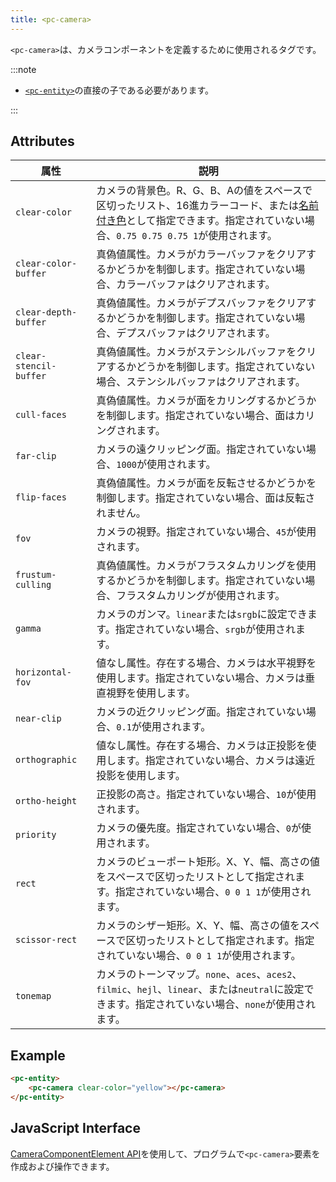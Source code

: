 ```yaml
---
title: <pc-camera>
---
```


`<pc-camera>`は、カメラコンポーネントを定義するために使用されるタグです。

:::note

* [`<pc-entity>`](../pc-entity)の直接の子である必要があります。

:::

## Attributes

<div className="nowrap-first-col">

| 属性 | 説明 |
| --- | --- |
| `clear-color` | カメラの背景色。R、G、B、Aの値をスペースで区切ったリスト、16進カラーコード、または[名前付き色](https://github.com/playcanvas/web-components/blob/main/src/colors.ts)として指定できます。指定されていない場合、`0.75 0.75 0.75 1`が使用されます。 |
| `clear-color-buffer` | 真偽値属性。カメラがカラーバッファをクリアするかどうかを制御します。指定されていない場合、カラーバッファはクリアされます。 |
| `clear-depth-buffer` | 真偽値属性。カメラがデプスバッファをクリアするかどうかを制御します。指定されていない場合、デプスバッファはクリアされます。 |
| `clear-stencil-buffer` | 真偽値属性。カメラがステンシルバッファをクリアするかどうかを制御します。指定されていない場合、ステンシルバッファはクリアされます。 |
| `cull-faces` | 真偽値属性。カメラが面をカリングするかどうかを制御します。指定されていない場合、面はカリングされます。 |
| `far-clip` | カメラの遠クリッピング面。指定されていない場合、`1000`が使用されます。 |
| `flip-faces` | 真偽値属性。カメラが面を反転させるかどうかを制御します。指定されていない場合、面は反転されません。 |
| `fov` | カメラの視野。指定されていない場合、`45`が使用されます。 |
| `frustum-culling` | 真偽値属性。カメラがフラスタムカリングを使用するかどうかを制御します。指定されていない場合、フラスタムカリングが使用されます。 |
| `gamma` | カメラのガンマ。`linear`または`srgb`に設定できます。指定されていない場合、`srgb`が使用されます。 |
| `horizontal-fov` | 値なし属性。存在する場合、カメラは水平視野を使用します。指定されていない場合、カメラは垂直視野を使用します。 |
| `near-clip` | カメラの近クリッピング面。指定されていない場合、`0.1`が使用されます。 |
| `orthographic` | 値なし属性。存在する場合、カメラは正投影を使用します。指定されていない場合、カメラは遠近投影を使用します。 |
| `ortho-height` | 正投影の高さ。指定されていない場合、`10`が使用されます。 |
| `priority` | カメラの優先度。指定されていない場合、`0`が使用されます。 |
| `rect` | カメラのビューポート矩形。X、Y、幅、高さの値をスペースで区切ったリストとして指定されます。指定されていない場合、`0 0 1 1`が使用されます。 |
| `scissor-rect` | カメラのシザー矩形。X、Y、幅、高さの値をスペースで区切ったリストとして指定されます。指定されていない場合、`0 0 1 1`が使用されます。 |
| `tonemap` | カメラのトーンマップ。`none`、`aces`、`aces2`、`filmic`、`hejl`、`linear`、または`neutral`に設定できます。指定されていない場合、`none`が使用されます。 |

</div>

## Example

```html
<pc-entity>
    <pc-camera clear-color="yellow"></pc-camera>
</pc-entity>
```

## JavaScript Interface

[CameraComponentElement API](https://api.playcanvas.com/web-components/classes/CameraComponentElement.html)を使用して、プログラムで`<pc-camera>`要素を作成および操作できます。

